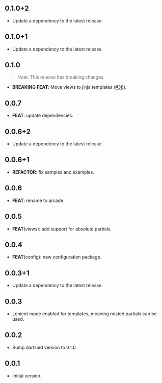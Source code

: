 ## 0.1.0+2

 - Update a dependency to the latest release.

## 0.1.0+1

 - Update a dependency to the latest release.

## 0.1.0

> Note: This release has breaking changes.

 - **BREAKING** **FEAT**: Move views to jinja templates ([#38](https://github.com/dartarcade/arcade/issues/38)).

## 0.0.7

 - **FEAT**: update dependencies.

## 0.0.6+2

 - Update a dependency to the latest release.

## 0.0.6+1

 - **REFACTOR**: fix samples and examples.

## 0.0.6

 - **FEAT**: rename to arcade.

## 0.0.5

 - **FEAT**(views): add support for absolute partials.

## 0.0.4

 - **FEAT**(config): new configuration package.

## 0.0.3+1

 - Update a dependency to the latest release.

## 0.0.3

- Lenient mode enabled for templates, meaning nested partials can be used.

## 0.0.2

- Bump dartsied version to 0.1.0

## 0.0.1

- Initial version.
